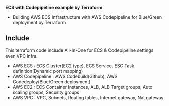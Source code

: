 
**ECS with Codepipeline example by Terraform**

- Building AWS ECS Infrastructure with AWS Codepipeline for Blue/Green deployment by Terraform


## Include
This terraform code include All-In-One for ECS & Codepipeline settings even VPC infra.

- AWS ECS : ECS Cluster(EC2 type), ECS Service, ESC Task definition(Dynamic port mapping)
- AWS Codepipeline : AWS Codebuild(Github), AWS Codedeploy(Blue/Green deployment)
- AWS EC2 : ECS Container Instances, ALB, ALB Target groups, Auto scaling groups, Security groups
- AWS VPC : VPC, Subnets, Routing tables, Internet gateway, Nat gateway
